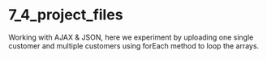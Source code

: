 # 7_4_project_files

Working with AJAX & JSON, here we experiment by uploading one single customer and multiple customers using forEach method to loop the arrays.
